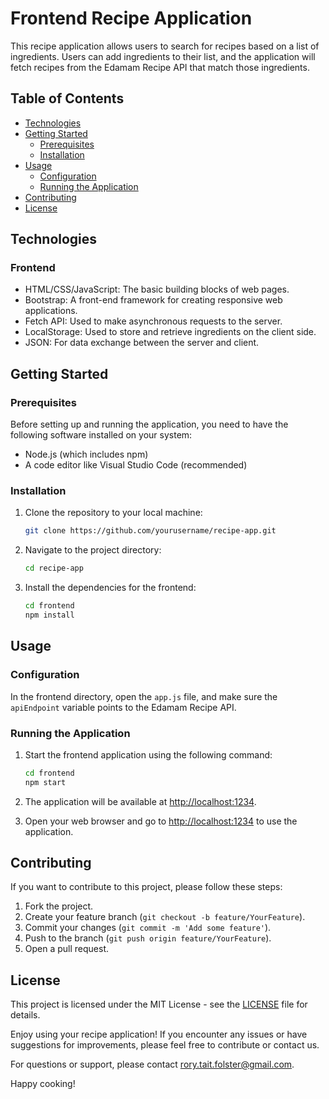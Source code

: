 # Frontend Recipe Application

This recipe application allows users to search for recipes based on a list of ingredients. Users can add ingredients to their list, and the application will fetch recipes from the Edamam Recipe API that match those ingredients.

## Table of Contents
- [Technologies](#technologies)
- [Getting Started](#getting-started)
  - [Prerequisites](#prerequisites)
  - [Installation](#installation)
- [Usage](#usage)
  - [Configuration](#configuration)
  - [Running the Application](#running-the-application)
- [Contributing](#contributing)
- [License](#license)

## Technologies

### Frontend
- HTML/CSS/JavaScript: The basic building blocks of web pages.
- Bootstrap: A front-end framework for creating responsive web applications.
- Fetch API: Used to make asynchronous requests to the server.
- LocalStorage: Used to store and retrieve ingredients on the client side.
- JSON: For data exchange between the server and client.

## Getting Started

### Prerequisites
Before setting up and running the application, you need to have the following software installed on your system:

- Node.js (which includes npm)
- A code editor like Visual Studio Code (recommended)

### Installation
1. Clone the repository to your local machine:

   ```bash
   git clone https://github.com/yourusername/recipe-app.git


2. Navigate to the project directory:

   ```bash
   cd recipe-app
   ```

3. Install the dependencies for the frontend:

   ```bash
   cd frontend
   npm install
   ```

## Usage

### Configuration
In the frontend directory, open the `app.js` file, and make sure the `apiEndpoint` variable points to the Edamam Recipe API.

### Running the Application
1. Start the frontend application using the following command:

   ```bash
   cd frontend
   npm start
   ```

2. The application will be available at [http://localhost:1234](http://localhost:1234).

3. Open your web browser and go to [http://localhost:1234](http://localhost:1234) to use the application.

## Contributing

If you want to contribute to this project, please follow these steps:

1. Fork the project.
2. Create your feature branch (`git checkout -b feature/YourFeature`).
3. Commit your changes (`git commit -m 'Add some feature'`).
4. Push to the branch (`git push origin feature/YourFeature`).
5. Open a pull request.

## License

This project is licensed under the MIT License - see the [LICENSE](LICENSE) file for details.

Enjoy using your recipe application! If you encounter any issues or have suggestions for improvements, please feel free to contribute or contact us.

For questions or support, please contact rory.tait.folster@gmail.com.

Happy cooking!



